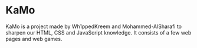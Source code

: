 # KaMo
KaMo is a project made by Wh1ppedKreem and Mohammed-AlSharafi to sharpen our HTML, CSS and JavaScript knowledge. It consists of a few web pages and web games.
